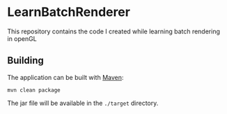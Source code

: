 # LearnBatchRenderer
This repository contains the code I created while learning batch rendering in openGL

## Building

  The application can be built with [Maven](https://maven.apache.org/):
    
    mvn clean package
    
  The jar file will be available in the `./target` directory.